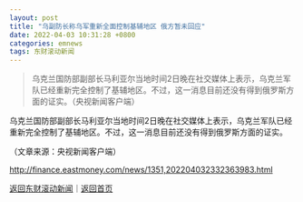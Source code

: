 ```yaml
---
layout: post
title: "乌副防长称乌军重新全面控制基辅地区 俄方暂未回应"
date: 2022-04-03 10:31:28 +0800
categories: emnews
tags: 东财滚动新闻
---
```

> 乌克兰国防部副部长马利亚尔当地时间2日晚在社交媒体上表示，乌克兰军队已经重新完全控制了基辅地区。不过，这一消息目前还没有得到俄罗斯方面的证实。（央视新闻客户端）

<p>乌克兰国防部副部长马利亚尔当地时间2日晚在社交媒体上表示，乌克兰军队已经重新完全控制了基辅地区。不过，这一消息目前还没有得到俄罗斯方面的证实。</p><p class="em_media">（文章来源：央视新闻客户端）</p>

<http://finance.eastmoney.com/news/1351,202204032332363983.html>

[返回东财滚动新闻](//finews.withounder.com/emnews/)｜[返回首页](//finews.withounder.com/)